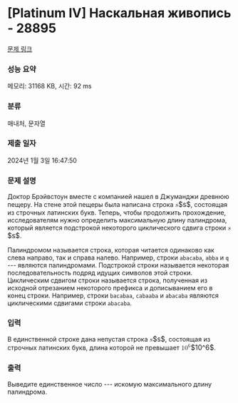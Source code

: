 # [Platinum IV] Наскальная живопись - 28895 

[문제 링크](https://www.acmicpc.net/problem/28895) 

### 성능 요약

메모리: 31168 KB, 시간: 92 ms

### 분류

매내처, 문자열

### 제출 일자

2024년 1월 3일 16:47:50

### 문제 설명

<p>Доктор Брэйвстоун вместе с компанией нашел в Джуманджи древнюю пещеру. На стене этой пещеры была написана строка <mjx-container class="MathJax" jax="CHTML" style="font-size: 109%; position: relative;"><mjx-math class="MJX-TEX" aria-hidden="true"><mjx-mi class="mjx-i"><mjx-c class="mjx-c1D460 TEX-I"></mjx-c></mjx-mi></mjx-math><mjx-assistive-mml unselectable="on" display="inline"><math xmlns="http://www.w3.org/1998/Math/MathML"><mi>s</mi></math></mjx-assistive-mml><span aria-hidden="true" class="no-mathjax mjx-copytext">$s$</span></mjx-container>, состоящая из строчных латинских букв. Теперь, чтобы продолжить прохождение, исследователям нужно определить максимальную длину палиндрома, который является подстрокой некоторого циклического сдвига строки <mjx-container class="MathJax" jax="CHTML" style="font-size: 109%; position: relative;"><mjx-math class="MJX-TEX" aria-hidden="true"><mjx-mi class="mjx-i"><mjx-c class="mjx-c1D460 TEX-I"></mjx-c></mjx-mi></mjx-math><mjx-assistive-mml unselectable="on" display="inline"><math xmlns="http://www.w3.org/1998/Math/MathML"><mi>s</mi></math></mjx-assistive-mml><span aria-hidden="true" class="no-mathjax mjx-copytext">$s$</span></mjx-container>.</p>

<p>Палиндромом называется строка, которая читается одинаково как слева направо, так и справа налево. Например, строки <code>abacaba</code>, <code>abba</code> и <code>q</code>  --- являются палиндромами. Подстрокой строки называется некоторая последовательность подряд идущих символов этой строки. Циклическим сдвигом строки называется строка, полученная из исходной отрезанием некоторого префикса и дописыванием его в конец строки. Например, строки <code>bacabaa</code>, <code>cabaaba</code> и <code>abacaba</code> являются циклическими сдвигами строки <code>abacaba</code>.</p>

### 입력 

 <p>В единственной строке дана непустая строка <mjx-container class="MathJax" jax="CHTML" style="font-size: 109%; position: relative;"><mjx-math class="MJX-TEX" aria-hidden="true"><mjx-mi class="mjx-i"><mjx-c class="mjx-c1D460 TEX-I"></mjx-c></mjx-mi></mjx-math><mjx-assistive-mml unselectable="on" display="inline"><math xmlns="http://www.w3.org/1998/Math/MathML"><mi>s</mi></math></mjx-assistive-mml><span aria-hidden="true" class="no-mathjax mjx-copytext">$s$</span></mjx-container>, состоящая из строчных латинских букв, длина которой не превышает <mjx-container class="MathJax" jax="CHTML" style="font-size: 109%; position: relative;"><mjx-math class="MJX-TEX" aria-hidden="true"><mjx-msup><mjx-mn class="mjx-n"><mjx-c class="mjx-c31"></mjx-c><mjx-c class="mjx-c30"></mjx-c></mjx-mn><mjx-script style="vertical-align: 0.393em;"><mjx-mn class="mjx-n" size="s"><mjx-c class="mjx-c36"></mjx-c></mjx-mn></mjx-script></mjx-msup></mjx-math><mjx-assistive-mml unselectable="on" display="inline"><math xmlns="http://www.w3.org/1998/Math/MathML"><msup><mn>10</mn><mn>6</mn></msup></math></mjx-assistive-mml><span aria-hidden="true" class="no-mathjax mjx-copytext">$10^6$</span></mjx-container>.</p>

### 출력 

 <p>Выведите единственное число  --- искомую максимального длину палиндрома.</p>

